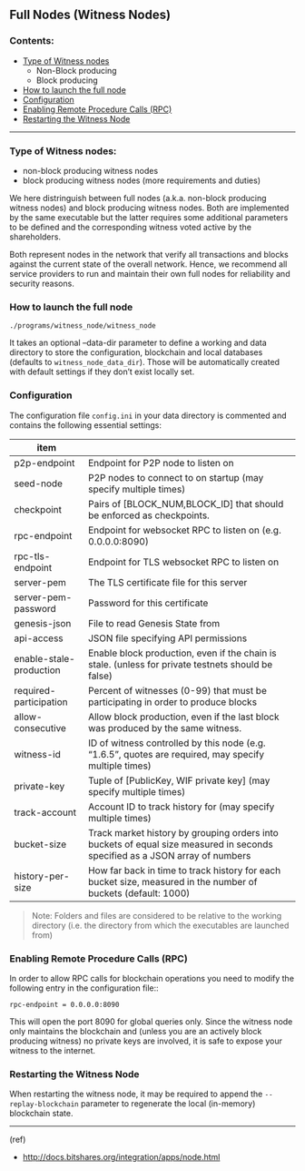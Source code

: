 ## Full Nodes (Witness Nodes)

### Contents: 
- [Type of Witness nodes](/developers/5_full-witness_nodes/full_nodes.md#type-of-witness-nodes)
   - Non-Block producing
   - Block producing
- [How to launch the full node](/developers/5_full-witness_nodes/full_nodes.md#how-to-launch-the-full-node)
- [Configuration](/developers/5_full-witness_nodes/full_nodes.md#configuration)
- [Enabling Remote Procedure Calls (RPC)](/developers/5_full-witness_nodes/full_nodes.md#enabling-remote-procedure-calls-rpc)
- [Restarting the Witness Node](/developers/5_full-witness_nodes/full_nodes.md#restarting-the-witness-node)


***

### Type of Witness nodes:

* non-block producing witness nodes
* block producing witness nodes (more requirements and duties)

We here distringuish between full nodes (a.k.a. non-block producing witness nodes) and block producing witness nodes. Both are implemented by the same executable but the latter requires some additional parameters to be defined and the corresponding witness voted active by the shareholders.

Both represent nodes in the network that verify all transactions and blocks against the current state of the overall network. Hence, we recommend all service providers to run and maintain their own full nodes for reliability and security reasons.

### How to launch the full node

    ./programs/witness_node/witness_node

It takes an optional –data-dir parameter to define a working and data directory to store the configuration, blockchain and local databases (defaults to `witness_node_data_dir`). Those will be automatically created with default settings if they don’t exist locally set.

### Configuration

The configuration file `config.ini` in your data directory is commented and contains the following essential settings:

| item |     |
|------|--------|
| p2p-endpoint | Endpoint for P2P node to listen on |
| seed-node | P2P nodes to connect to on startup (may specify multiple times) |
| checkpoint | Pairs of [BLOCK_NUM,BLOCK_ID] that should be enforced as checkpoints. |
| rpc-endpoint | Endpoint for websocket RPC to listen on (e.g. 0.0.0.0:8090) |
| rpc-tls-endpoint | Endpoint for TLS websocket RPC to listen on |
| server-pem | The TLS certificate file for this server |
| server-pem-password  |Password for this certificate  |
| genesis-json | File to read Genesis State from |
| api-access | JSON file specifying API permissions |
| enable-stale-production | Enable block production, even if the chain is stale. (unless for private testnets should be false) |
| required-participation | Percent of witnesses (0-99) that must be participating in order to produce blocks |
| allow-consecutive | Allow block production, even if the last block was produced by the same witness. |
| witness-id  | ID of witness controlled by this node (e.g. “1.6.5”, quotes are required, may specify multiple times) |
| private-key | Tuple of [PublicKey, WIF private key] (may specify multiple times) |
| track-account | Account ID to track history for (may specify multiple times) |
| bucket-size | Track market history by grouping orders into buckets of equal size measured in seconds specified as a JSON array of numbers |
| history-per-size | How far back in time to track history for each bucket size, measured in the number of buckets (default: 1000) |

> Note: Folders and files are considered to be relative to the working directory (i.e. the directory from which the executables are launched from)


### Enabling Remote Procedure Calls (RPC)

In order to allow RPC calls for blockchain operations you need to modify the following entry in the configuration file::

    rpc-endpoint = 0.0.0.0:8090

This will open the port 8090 for global queries only. Since the witness node only maintains the blockchain and (unless you are an actively block producing witness) no private keys are involved, it is safe to expose your witness to the internet.

### Restarting the Witness Node

When restarting the witness node, it may be required to append the `--replay-blockchain` parameter to regenerate the local (in-memory) blockchain state.


---


(ref)

- http://docs.bitshares.org/integration/apps/node.html


